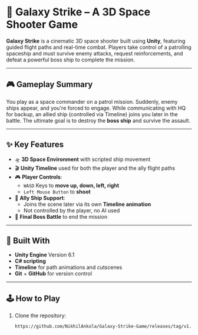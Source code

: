 # 🌌 Galaxy Strike – A 3D Space Shooter Game

**Galaxy Strike** is a cinematic 3D space shooter built using **Unity**, featuring guided flight paths and real-time combat. Players take control of a patrolling spaceship and must survive enemy attacks, request reinforcements, and defeat a powerful boss ship to complete the mission.

---

## 🎮 Gameplay Summary

You play as a space commander on a patrol mission. Suddenly, enemy ships appear, and you're forced to engage. While communicating with HQ for backup, an allied ship (controlled via Timeline) joins you later in the battle. The ultimate goal is to destroy the **boss ship** and survive the assault.

---

## ✨ Key Features

- 🛸 **3D Space Environment** with scripted ship movement
- 🎬 **Unity Timeline** used for both the player and the ally flight paths
- 🎮 **Player Controls**:
  - `WASD` Keys to **move up, down, left, right**
  - `Left Mouse Button` to **shoot**
- 🤝 **Ally Ship Support**:
  - Joins the scene later via its own **Timeline animation**
  - Not controlled by the player, no AI used
- 🛑 **Final Boss Battle** to end the mission

---

## 🧰 Built With

- **Unity Engine** Version 6.1 
- **C# scripting**
- **Timeline** for path animations and cutscenes
- **Git** + **GitHub** for version control

---

## 🕹️ How to Play

1. Clone the repository:
   ```bash
   https://github.com/NikhilAnkola/Galaxy-Strike-Game/releases/tag/v1.0
